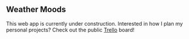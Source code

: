 ## **Weather Moods**

This web app is currently under construction. Interested in how I plan my personal projects?
Check out the public [Trello](https://trello.com/b/7etjIJuA/weather-moods) board!